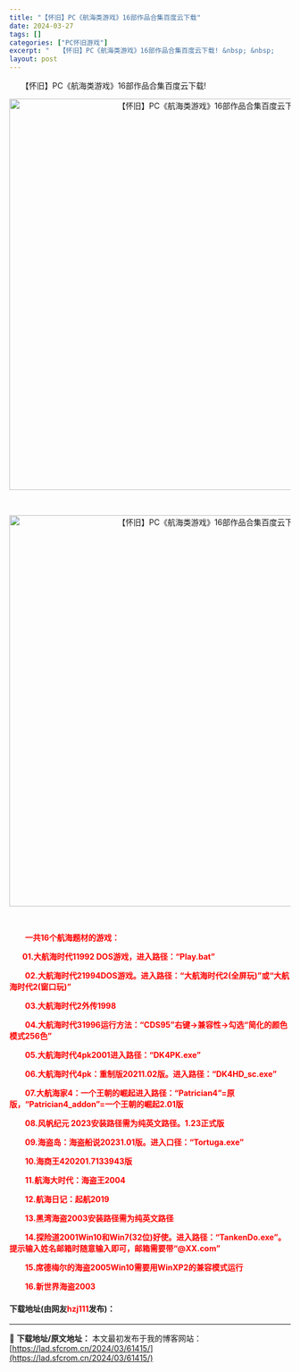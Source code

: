 ```yaml
---
title: "【怀旧】PC《航海类游戏》16部作品合集百度云下载"
date: 2024-03-27
tags: []
categories: ["PC怀旧游戏"]
excerpt: "　　【怀旧】PC《航海类游戏》16部作品合集百度云下载! &nbsp; &nbsp; 　　一共16个航海题材的游戏： &nbsp; &nbsp; &nbsp; &nbsp;01.大航海时代11992 DOS游戏，进入路径：&ldquo;Play.bat&rdquo; 　　02.大航海时代21994D&hellip;"
layout: post
---
```


 <p>　　【怀旧】PC《航海类游戏》16部作品合集百度云下载!</p> <div> <p align="center"><img align="" border="0" src="https://lad.sfcrom.cn/wp-content/uploads/2024/03/20240327_660439dcdd932.webp" width="700" alt="【怀旧】PC《航海类游戏》16部作品合集百度云下载" /></p></div> <p>&nbsp;</p> <div> <div> <p align="center"><img align="" border="0" src="https://lad.sfcrom.cn/wp-content/uploads/2024/03/20240327_660439dd4681f.webp" width="700" alt="【怀旧】PC《航海类游戏》16部作品合集百度云下载" /></p></div> <p align="center">&nbsp;</p></div> <p>　　<strong><span style="color:#FF0000;">一共16个航海题材的游戏：</span></strong></p> <p><strong><span style="color:#FF0000;">&nbsp; &nbsp; &nbsp; &nbsp;01.大航海时代11992 DOS游戏，进入路径：&ldquo;Play.bat&rdquo;</span></strong></p> <p><strong><span style="color:#FF0000;">　　02.大航海时代21994DOS游戏。进入路径：&ldquo;大航海时代2(全屏玩)&rdquo;或&ldquo;大航海时代2(窗口玩)&rdquo;</span></strong></p> <p><strong><span style="color:#FF0000;">　　03.大航海时代2外传1998</span></strong></p> <p><strong><span style="color:#FF0000;">　　04.大航海时代31996运行方法：&ldquo;CDS95&rdquo;右键&rarr;兼容性&rarr;勾选&ldquo;简化的颜色模式256色&rdquo;</span></strong></p> <p><strong><span style="color:#FF0000;">　　05.大航海时代4pk2001进入路径：&ldquo;DK4PK.exe&rdquo;</span></strong></p> <p><strong><span style="color:#FF0000;">　　06.大航海时代4pk：重制版20211.02版。进入路径：&ldquo;DK4HD_sc.exe&rdquo;</span></strong></p> <p><strong><span style="color:#FF0000;">　　07.大航海家4：一个王朝的崛起进入路径：&ldquo;Patrician4&rdquo;=原版，&ldquo;Patrician4_addon&rdquo;=一个王朝的崛起2.01版</span></strong></p> <p><strong><span style="color:#FF0000;">　　08.风帆纪元 2023安装路径需为纯英文路径。1.23正式版</span></strong></p> <p><strong><span style="color:#FF0000;">　　09.海盗岛：海盗船说20231.01版。进入口径：&ldquo;Tortuga.exe&rdquo;</span></strong></p> <p><strong><span style="color:#FF0000;">　　10.海商王420201.7133943版</span></strong></p> <p><strong><span style="color:#FF0000;">　　11.航海大时代：海盗王2004</span></strong></p> <p><strong><span style="color:#FF0000;">　　12.航海日记：起航2019</span></strong></p> <p><strong><span style="color:#FF0000;">　　13.黑湾海盗2003安装路径需为纯英文路径</span></strong></p> <p><strong><span style="color:#FF0000;">　　14.探险道2001Win10和Win7(32位)好使。进入路径：&ldquo;TankenDo.exe&rdquo;。提示输入姓名邮箱时随意输入即可，邮箱需要带&ldquo;@XX.com&rdquo;</span></strong></p> <p><strong><span style="color:#FF0000;">　　15.席德梅尔的海盗2005Win10需要用WinXP2的兼容模式运行</span></strong></p> <p><strong><span style="color:#FF0000;">　　16.新世界海盗2003</span></strong></p> <p><h4>下载地址(由网友<font color="red">hzj111</font>发布)：</h4></p> 

---
📖 **下载地址/原文地址：** 本文最初发布于我的博客网站：[https://lad.sfcrom.cn/2024/03/61415/](https://lad.sfcrom.cn/2024/03/61415/)
